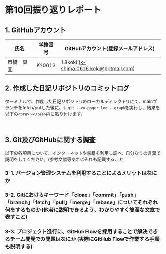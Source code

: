 # 第10回振り返りレポート

## 1. GitHubアカウント

| 氏名           | 学籍番号    | GitHubアカウント(登録メールアドレス) |
| -------------- | ----------- | -------------------------------------- |
| 市橋　皇宜     | K20013      | 18koki (k-shima.0616.koki@hotmail.com) |

## 2. 作成した日記リポジトリのコミットログ

ターミナルで、作成した日記リポジトリのローカルディレクトリにて、mainブランチをfetch/pullした後に、`$ git --no-pager log --graph`を実行し、結果を以下の`<pre>〜</pre>`内に貼り付けます。

<pre>

</pre>


## 3. Git及びGitHubに関する調査

以下の各項目について、インターネットや書籍を利用し調べ、自分なりの言葉で説明をしてください。(参考文献等あればそれも記載すること)

### 3-1. バージョン管理システムを利用することによるメリットはなにか



### 3-2. Gitにおけるキーワード「clone」「commit」「push」「branch」「fetch」「pull」「merge」「rebase」についてそれぞれ何をするものか (他者に説明できるよう、わかりやすく簡潔な文章で表すこと)



### 3-3. プロジェクト進行に、GitHub Flowを採用することで解決できるチーム開発での問題はなにか (実際にGitHub Flowで作業する手順も説明する)
